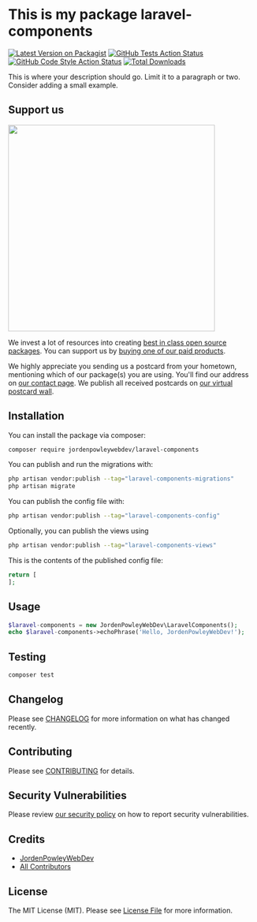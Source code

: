 # This is my package laravel-components

[![Latest Version on Packagist](https://img.shields.io/packagist/v/jordenpowleywebdev/laravel-components.svg?style=flat-square)](https://packagist.org/packages/jordenpowleywebdev/laravel-components)
[![GitHub Tests Action Status](https://img.shields.io/github/workflow/status/jordenpowleywebdev/laravel-components/run-tests?label=tests)](https://github.com/jordenpowleywebdev/laravel-components/actions?query=workflow%3Arun-tests+branch%3Amain)
[![GitHub Code Style Action Status](https://img.shields.io/github/workflow/status/jordenpowleywebdev/laravel-components/Check%20&%20fix%20styling?label=code%20style)](https://github.com/jordenpowleywebdev/laravel-components/actions?query=workflow%3A"Check+%26+fix+styling"+branch%3Amain)
[![Total Downloads](https://img.shields.io/packagist/dt/jordenpowleywebdev/laravel-components.svg?style=flat-square)](https://packagist.org/packages/jordenpowleywebdev/laravel-components)

This is where your description should go. Limit it to a paragraph or two. Consider adding a small example.

## Support us

[<img src="https://github-ads.s3.eu-central-1.amazonaws.com/laravel-components.jpg?t=1" width="419px" />](https://spatie.be/github-ad-click/laravel-components)

We invest a lot of resources into creating [best in class open source packages](https://spatie.be/open-source). You can support us by [buying one of our paid products](https://spatie.be/open-source/support-us).

We highly appreciate you sending us a postcard from your hometown, mentioning which of our package(s) you are using. You'll find our address on [our contact page](https://spatie.be/about-us). We publish all received postcards on [our virtual postcard wall](https://spatie.be/open-source/postcards).

## Installation

You can install the package via composer:

```bash
composer require jordenpowleywebdev/laravel-components
```

You can publish and run the migrations with:

```bash
php artisan vendor:publish --tag="laravel-components-migrations"
php artisan migrate
```

You can publish the config file with:
```bash
php artisan vendor:publish --tag="laravel-components-config"
```

Optionally, you can publish the views using

```bash
php artisan vendor:publish --tag="laravel-components-views"
```

This is the contents of the published config file:

```php
return [
];
```

## Usage

```php
$laravel-components = new JordenPowleyWebDev\LaravelComponents();
echo $laravel-components->echoPhrase('Hello, JordenPowleyWebDev!');
```

## Testing

```bash
composer test
```

## Changelog

Please see [CHANGELOG](CHANGELOG.md) for more information on what has changed recently.

## Contributing

Please see [CONTRIBUTING](.github/CONTRIBUTING.md) for details.

## Security Vulnerabilities

Please review [our security policy](../../security/policy) on how to report security vulnerabilities.

## Credits

- [JordenPowleyWebDev](https://github.com/JordenPowleyWebDev)
- [All Contributors](../../contributors)

## License

The MIT License (MIT). Please see [License File](LICENSE.md) for more information.
